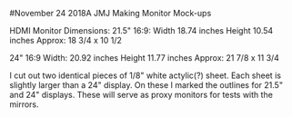 #November 24 2018A JMJ Making Monitor Mock-ups

HDMI Monitor Dimensions:
21.5" 16:9: Width 18.74 inches Height 10.54 inches
	Approx: 18 3/4 x 10 1/2

24" 16:9    Width: 20.92 inches Height 11.77 inches
	Approx: 21 7/8 x 11 3/4

I cut out two identical pieces of 1/8" white actylic(?) sheet. Each sheet is slightly
larger than a 24" display. On these I marked the outlines for 21.5" and 24" displays.
These will serve as proxy monitors for tests with the mirrors.
